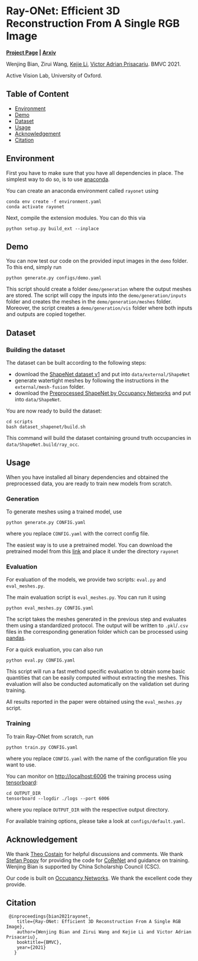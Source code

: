 # Ray-ONet: Efficient 3D Reconstruction From A Single RGB Image
**[Project Page](https://rayonet.active.vision/) | [Arxiv](http://arxiv.org/abs/2107.01899)**

Wenjing Bian, 
Zirui Wang, 
[Kejie Li](https://likojack.github.io/kejieli/#/home), 
[Victor Adrian Prisacariu](http://www.robots.ox.ac.uk/~victor/). BMVC 2021.

Active Vision Lab, University of Oxford.


## Table of Content
- [Environment](#Environment)
- [Demo](#Demo)
- [Dataset](#Dataset)
- [Usage](#Usage)
- [Acknowledgement](#Acknowledgement)
- [Citation](#citation)

## Environment
First you have to make sure that you have all dependencies in place.
The simplest way to do so, is to use [anaconda](https://www.anaconda.com/). 

You can create an anaconda environment called `rayonet` using
```
conda env create -f environment.yaml
conda activate rayonet
```

Next, compile the extension modules.
You can do this via
```
python setup.py build_ext --inplace
```

## Demo

You can now test our code on the provided input images in the `demo` folder.
To this end, simply run
```
python generate.py configs/demo.yaml
```
This script should create a folder `demo/generation` where the output meshes are stored.
The script will copy the inputs into the `demo/generation/inputs` folder and creates the meshes in the `demo/generation/meshes` folder.
Moreover, the script creates a `demo/generation/vis` folder where both inputs and outputs are copied together.

## Dataset

### Building the dataset
The dataset can be built according to the following steps:
* download the [ShapeNet dataset v1](https://www.shapenet.org/) and put into `data/external/ShapeNet`
* generate watertight meshes by following the instructions in the `external/mesh-fusion` folder. 
* download the [Preprocessed ShapeNet by Occupancy Networks](https://s3.eu-central-1.amazonaws.com/avg-projects/occupancy_networks/data/dataset_small_v1.1.zip) and put into `data/ShapeNet`.

You are now ready to build the dataset:
```
cd scripts
bash dataset_shapenet/build.sh
``` 

This command will build the dataset containing ground truth occupancies in `data/ShapeNet.build/ray_occ`.

## Usage
When you have installed all binary dependencies and obtained the preprocessed data, you are ready to train new models from scratch.
### Generation
To generate meshes using a trained model, use
```
python generate.py CONFIG.yaml
```
where you replace `CONFIG.yaml` with the correct config file.

The easiest way is to use a pretrained model.
You can download the pretrained model from this [link](https://drive.google.com/file/d/13bqvif27cNJJ5SzNtM4quttLoEy08pfH/view?usp=sharing) 
and place it under the directory `rayonet`

### Evaluation
For evaluation of the models, we provide two scripts: `eval.py` and `eval_meshes.py`.

The main evaluation script is `eval_meshes.py`.
You can run it using
```
python eval_meshes.py CONFIG.yaml
```
The script takes the meshes generated in the previous step and evaluates them using a standardized protocol.
The output will be written to `.pkl`/`.csv` files in the corresponding generation folder which can be processed using [pandas](https://pandas.pydata.org/).

For a quick evaluation, you can also run
```
python eval.py CONFIG.yaml
```
This script will run a fast method specific evaluation to obtain some basic quantities that can be easily computed without extracting the meshes.
This evaluation will also be conducted automatically on the validation set during training.

All results reported in the paper were obtained using the `eval_meshes.py` script.

### Training
To train Ray-ONet from scratch, run
```
python train.py CONFIG.yaml
```
where you replace `CONFIG.yaml` with the name of the configuration file you want to use.

You can monitor on <http://localhost:6006> the training process using [tensorboard](https://www.tensorflow.org/guide/summaries_and_tensorboard):
```
cd OUTPUT_DIR
tensorboard --logdir ./logs --port 6006
```
where you replace `OUTPUT_DIR` with the respective output directory.

For available training options, please take a look at `configs/default.yaml`.
## Acknowledgement
We thank [Theo Costain](https://www.robots.ox.ac.uk/~costain/) for helpful discussions and comments. We thank [Stefan Popov](https://www.popov.im/) for providing the code for 
[CoReNet](https://arxiv.org/abs/2004.12989) and guidance on training. Wenjing Bian is supported by China Scholarship Council (CSC).
 
Our code is built on [Occupancy Networks](https://github.com/autonomousvision/occupancy_networks). We thank the excellent code they provide.

## Citation
```
 @inproceedings{bian2021rayonet,
	title={Ray-ONet: Efficient 3D Reconstruction From A Single RGB Image}, 
	author={Wenjing Bian and Zirui Wang and Kejie Li and Victor Adrian Prisacariu},
	booktitle={BMVC},
	year={2021}
   }
```